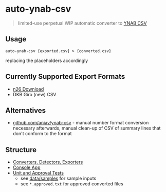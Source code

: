 # auto-ynab-csv

> limited-use perpetual WIP automatic converter to [YNAB CSV](https://support.ynab.com/en_us/formatting-a-csv-file-an-overview-BJvczkuRq)

## Usage

```shell
auto-ynab-csv {exported.csv} > {converted.csv}
```

replacing the placeholders accordingly

## Currently Supported Export Formats

- [n26 Download](https://support.n26.com/en-eu/account-and-personal-details/bank-statements-and-confirmations/how-to-get-bank-statement-n26)
- DKB Giro (new) CSV

## Alternatives

- [github.com/aniav/ynab-csv](https://github.com/aniav/ynab-csv) - manual number format conversion necessary afterwards, manual clean-up of CSV of summary lines that don't conform to the format

## Structure

- [Converters, Detectors, Exporters](./AutoYnabCsv/)
- [Console App](./AutoYnabCsv.ConsoleApp/)
- [Unit and Approval Tests](./AutoYnabCsv.Tests/)
    - see [data/samples](./data/samples) for sample inputs
    - see `*.approved.txt` for approved converted files
